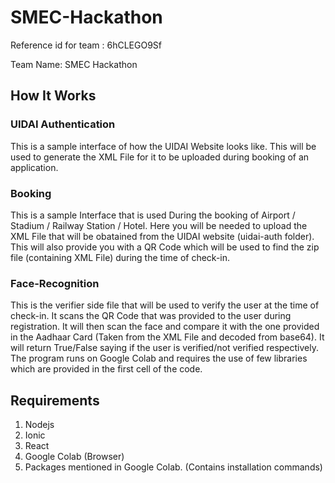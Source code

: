 # SMEC-Hackathon

Reference id for team : 6hCLEGO9Sf

Team Name: SMEC Hackathon

## How It Works

### UIDAI Authentication
This is a sample interface of how the UIDAI Website looks like. This will be used to generate the XML File for it to be uploaded during booking of an application. 

### Booking
This is a sample Interface that is used During the booking of Airport / Stadium / Railway Station / Hotel. Here you will be needed to upload the XML File that will be obatained from the UIDAI website (uidai-auth folder). This will also provide you with a QR Code which will be used to find the zip file (containing XML File) during the time of check-in.

### Face-Recognition
This is the verifier side file that will be used to verify the user at the time of check-in. It scans the QR Code that was provided to the user during registration. It will then scan the face and compare it with the one provided in the Aadhaar Card (Taken from the XML File and decoded from base64). It will return True/False saying if the user is verified/not verified respectively. The program runs on Google Colab and requires the use of few libraries which are provided in the first cell of the code.

## Requirements

1. Nodejs
2. Ionic
3. React
4. Google Colab (Browser)
5. Packages mentioned in Google Colab. (Contains installation commands)

